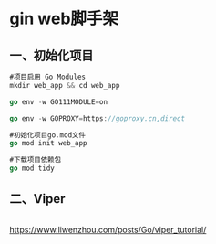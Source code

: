 # gin web脚手架

## 一、初始化项目

```go
#项目启用 Go Modules
mkdir web_app && cd web_app

go env -w GO111MODULE=on

go env -w GOPROXY=https://goproxy.cn,direct

#初始化项目go.mod文件
go mod init web_app

#下载项目依赖包
go mod tidy
```

## 二、Viper

```go

```

https://www.liwenzhou.com/posts/Go/viper_tutorial/